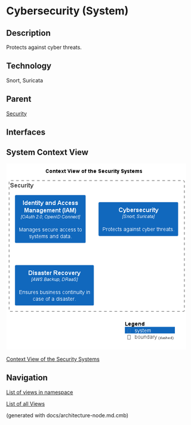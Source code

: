 # Cybersecurity (System)
## Description
Protects against cyber threats.

## Technology
Snort, Suricata

## Parent
[Security](../../mybank/security/context-boundary.md)

## Interfaces

## System Context View
![Context View of the Security Systems](../../mybank/security/context-view.png)

[Context View of the Security Systems](../../mybank/security/context-view.md)


## Navigation
[List of views in namespace](./views-in-namespace.md)

[List of all Views](../../views.md)

(generated with docs/architecture-node.md.cmb)
